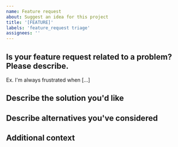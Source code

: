 ```yaml
---
name: Feature request
about: Suggest an idea for this project
title: '[FEATURE]'
labels: 'feature_request triage'
assignees: ''
---
```


## Is your feature request related to a problem? Please describe.
<!-- A clear and concise description of what the problem is. -->

Ex. I'm always frustrated when [...]

## Describe the solution you'd like
<!-- A clear and concise description of what you want to happen. -->

## Describe alternatives you've considered
<!-- A clear and concise description of any alternative solutions or features you've considered. -->

## Additional context
<!-- Add any other context or screenshots about the feature request here. -->
